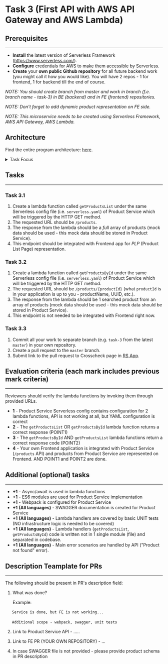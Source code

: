 # Task 3 (First API with AWS API Gateway and AWS Lambda)

## Prerequisites

---

- **Install** the latest version of Serverless Framework (https://www.serverless.com/).
- **Configure** credentials for AWS to make them accessible by Serverless.
- **Create** your **own public Github repository** for all future backend work (you might call it how you would like). You will have 2 repos - 1 for frontend, 1 for backend till the end of course.

_NOTE: You should create branch from master and work in branch (f.e. branch name - task-3) in BE (backend) and in FE (frontend) repositories._

_NOTE: Don't forget to add dynamic product representation on FE side._

_NOTE: This microservice needs to be created using Serverless Framework, AWS API Gateway, AWS Lambda._

## Architecture

Find the entire program architecture: [here](../Architecture.pdf).

<details>
  <summary>Task Focus</summary>

  The following image provides more info about task focus.

  <img src="./module_focus.png" />

</details>

## Tasks

---

### Task 3.1

1. Create a lambda function called `getProductsList` under the same Serverless config file (i.e. `serverless.yaml`) of Product Service which will be triggered by the HTTP GET method.
2. The requested URL should be `/products`.
3. The response from the lambda should be a _full_ array of products (mock data should be used - this mock data should be stored in Product Service).
4. This endpoint should be integrated with Frontend app for _PLP_ (Product List Page) representation.

### Task 3.2

1. Create a lambda function called `getProductsById` under the same Serverless config file (i.e. `serverless.yaml`) of Product Service which will be triggered by the HTTP GET method.
2. The requested URL should be `/products/{productId}` (what `productId` is in your application is up to you - productName, UUID, etc.).
3. The response from the lambda should be 1 searched product from an array of products (mock data should be used - this mock data should be stored in Product Service).
4. This endpoint is not needed to be integrated with Frontend right now.

### Task 3.3

1. Commit all your work to separate branch (e.g. `task-3` from the latest `master`) in your own repository.
2. Create a pull request to the `master` branch.
3. Submit link to the pull request to Crosscheck page in [RS App](https://app.rs.school).

## Evaluation criteria (each mark includes previous mark criteria)

---

Reviewers should verify the lambda functions by invoking them through provided URLs.

- **1** - Product Service Serverless config contains configuration for 2 lambda functions, API is not working at all, but YAML configuration is correct
- **2** - The `getProductsList` OR `getProductsById` lambda function returns a correct response (POINT1)
- **3** - The `getProductsById` AND `getProductsList` lambda functions return a correct response code (POINT2)
- **4** - Your own Frontend application is integrated with Product Service (`/products` API) and products from Product Service are represented on Frontend. AND POINT1 and POINT2 are done.

## Additional (optional) tasks

---

- **+1** - Async/await is used in lambda functions
- **+1** - ES6 modules are used for Product Service implementation
- **+1** - Webpack is configured for Product Service
- **+1** **(All languages)** - SWAGGER documentation is created for Product Service
- **+1** **(All languages)** - Lambda handlers are covered by basic UNIT tests (NO infrastructure logic is needed to be covered)
- **+1** **(All languages)** - Lambda handlers (`getProductsList`, `getProductsById`) code is written not in 1 single module (file) and separated in codebase.
- **+1** **(All languages)** - Main error scenarios are handled by API ("Product not found" error).

## Description Teamplate for PRs

---

The following should be present in PR's description field:

1. What was done?

   Example:

```
   Service is done, but FE is not working...

   Additional scope - webpack, swagger, unit tests
```

2. Link to Product Service API - .....
3. Link to FE PR (YOUR OWN REPOSITORY) - ...

4. In case SWAGGER file is not provided - please provide product schema in PR description
